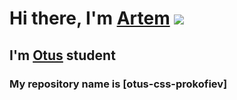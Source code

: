 # Hi there, I'm [Artem](https://www.youtube.com/watch?v=DLzxrzFCyOs&ab_channel=AllKindsOfStuff) ![](https://github.com/blackcater/blackcater/raw/main/images/Hi.gif)
## I'm [Otus](https://otus.ru/) student
### My repository name is [otus-css-prokofiev]